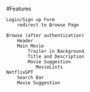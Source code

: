 #Features
    
    Login/Sign up Form
        redirect to Browse Page
    
    Browse (after authentication)
        Header 
        Main Movie
            Trailer in Background
            Title and Description
            Movie Suggestion
               MovieLists
    NetflixGPT
        Search Bar
        Movie Suggestion
         

